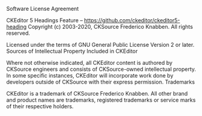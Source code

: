 Software License Agreement

CKEditor 5 Headings Feature – https://github.com/ckeditor/ckeditor5-heading
Copyright (c) 2003-2020, CKSource Frederico Knabben. All rights reserved.

Licensed under the terms of GNU General Public License Version 2 or later.
Sources of Intellectual Property Included in CKEditor

Where not otherwise indicated, all CKEditor content is authored by CKSource engineers and consists of CKSource-owned intellectual property. In some specific instances, CKEditor will incorporate work done by developers outside of CKSource with their express permission.
Trademarks

CKEditor is a trademark of CKSource Frederico Knabben. All other brand and product names are trademarks, registered trademarks or service marks of their respective holders.
